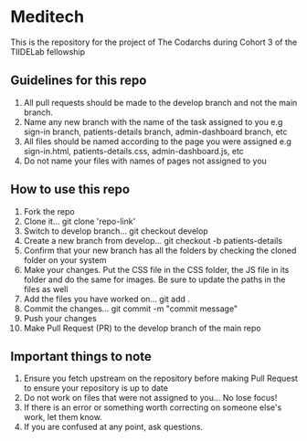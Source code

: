 # Meditech
This is the repository for the project of The Codarchs during Cohort 3 of the TIIDELab fellowship

## Guidelines for this repo

1. All pull requests should be made to the develop branch and not the main branch.
2. Name any new branch with the name of the task assigned to you e.g sign-in branch, patients-details branch, admin-dashboard branch, etc
3. All files should be named according to the page you were assigned e.g sign-in.html, patients-details.css, admin-dashboard.js, etc
4. Do not name your files with names of pages not assigned to you

## How to use this repo

1. Fork the repo
2. Clone it... git clone 'repo-link'
3. Switch to develop branch... git checkout develop
4. Create a new branch from develop... git checkout -b patients-details
5. Confirm that your new branch has all the folders by checking the cloned folder on your system
6. Make your changes. Put the CSS file in the CSS folder, the JS file in its folder and do the same for images. Be sure to update the paths in the files as well
7. Add the files you have worked on... git add .
8. Commit the changes... git commit -m "commit message"
9. Push your changes
10. Make Pull Request (PR) to the develop branch of the main repo

## Important things to note
1. Ensure you fetch upstream on the repository before making Pull Request to ensure your repository is up to date
2. Do not work on files that were not assigned to you... No lose focus!
3. If there is an error or something worth correcting on someone else's work, let them know.
4. If you are confused at any point, ask questions.
